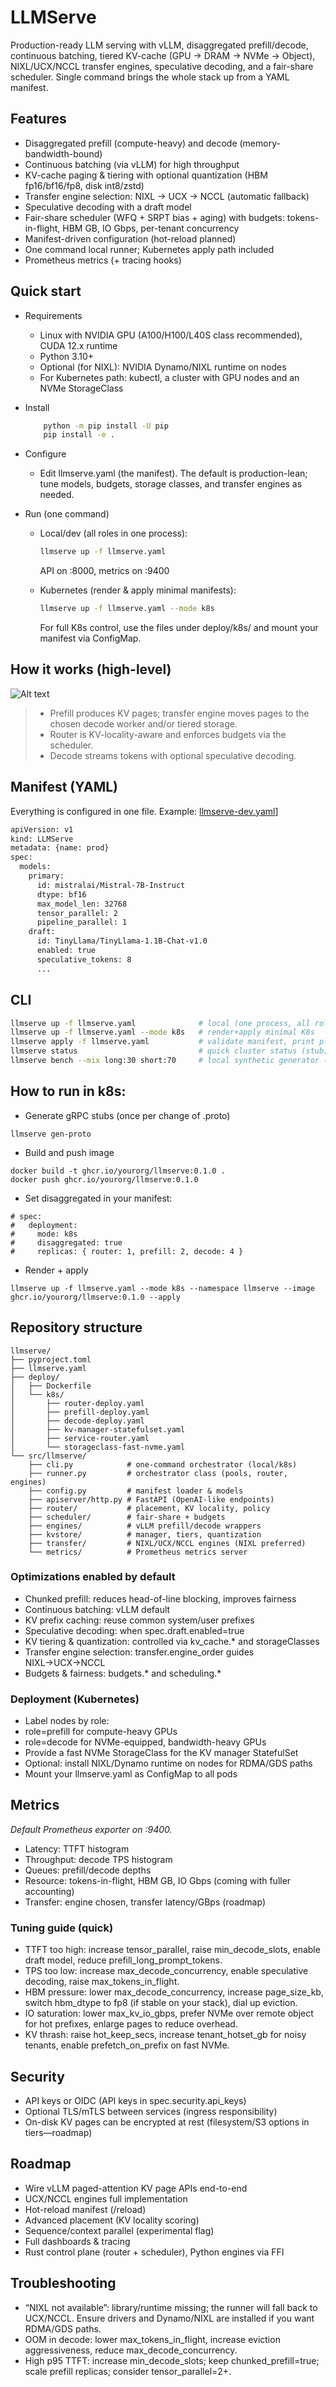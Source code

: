 # LLMServe

Production-ready LLM serving with vLLM, disaggregated prefill/decode, continuous batching, tiered KV-cache (GPU → DRAM → NVMe → Object), NIXL/UCX/NCCL transfer engines, speculative decoding, and a fair-share scheduler.
Single command brings the whole stack up from a YAML manifest.


## Features
-	Disaggregated prefill (compute-heavy) and decode (memory-bandwidth-bound)
-	Continuous batching (via vLLM) for high throughput
-	KV-cache paging & tiering with optional quantization (HBM fp16/bf16/fp8, disk int8/zstd)
-	Transfer engine selection: NIXL → UCX → NCCL (automatic fallback)
-	Speculative decoding with a draft model
-	Fair-share scheduler (WFQ + SRPT bias + aging) with budgets: tokens-in-flight, HBM GB, IO Gbps, per-tenant concurrency
-	Manifest-driven configuration (hot-reload planned)
-	One command local runner; Kubernetes apply path included
-	Prometheus metrics (+ tracing hooks)


## Quick start

- Requirements
	-	Linux with NVIDIA GPU (A100/H100/L40S class recommended), CUDA 12.x runtime
	-	Python 3.10+
	-	Optional (for NIXL): NVIDIA Dynamo/NIXL runtime on nodes
	-	For Kubernetes path: kubectl, a cluster with GPU nodes and an NVMe StorageClass

- Install

	```sh
 		python -m pip install -U pip
  		pip install -e .
	```
- Configure

	-	Edit llmserve.yaml (the manifest). The default is production-lean; tune models, budgets, storage classes, and transfer engines as needed.

- Run (one command)

	- 	Local/dev (all roles in one process):

		```sh
  		llmserve up -f llmserve.yaml
  		```
		API on :8000, metrics on :9400
		
	-	Kubernetes (render & apply minimal manifests):
		
		```sh
  		llmserve up -f llmserve.yaml --mode k8s
  		```
		
		For full K8s control, use the files under deploy/k8s/ and mount your manifest via ConfigMap.


## How it works (high-level)
![Alt text](assets/flow-v2.png "Architecture")

>	-	Prefill produces KV pages; transfer engine moves pages to the chosen decode worker and/or tiered storage.
>	-	Router is KV-locality-aware and enforces budgets via the scheduler.
>	-	Decode streams tokens with optional speculative decoding.


## Manifest (YAML)

Everything is configured in one file. Example: [llmserve-dev.yaml](examples/local/llmserve-dev.yaml)]
```sh
apiVersion: v1
kind: LLMServe
metadata: {name: prod}
spec:
  models:
    primary:
      id: mistralai/Mistral-7B-Instruct
      dtype: bf16
      max_model_len: 32768
      tensor_parallel: 2
      pipeline_parallel: 1
    draft:
      id: TinyLlama/TinyLlama-1.1B-Chat-v1.0
      enabled: true
      speculative_tokens: 8
      ...
```


## CLI

```sh
llmserve up -f llmserve.yaml              # local (one process, all roles)
llmserve up -f llmserve.yaml --mode k8s   # render+apply minimal K8s
llmserve apply -f llmserve.yaml           # validate manifest, print plan
llmserve status                           # quick cluster status (stub)
llmserve bench --mix long:30 short:70     # local synthetic generator (stub)
```
## How to run in k8s:
- Generate gRPC stubs (once per change of .proto)
```
llmserve gen-proto
```
- Build and push image
```
docker build -t ghcr.io/yourorg/llmserve:0.1.0 .
docker push ghcr.io/yourorg/llmserve:0.1.0
```
- Set disaggregated in your manifest:
```
# spec:
#   deployment:
#     mode: k8s
#     disaggregated: true
#     replicas: { router: 1, prefill: 2, decode: 4 }
```
- Render + apply
```
llmserve up -f llmserve.yaml --mode k8s --namespace llmserve --image ghcr.io/yourorg/llmserve:0.1.0 --apply
```

## Repository structure

```
llmserve/
├── pyproject.toml
├── llmserve.yaml
├── deploy/
│   ├── Dockerfile
│   └── k8s/
│       ├── router-deploy.yaml
│       ├── prefill-deploy.yaml
│       ├── decode-deploy.yaml
│       ├── kv-manager-statefulset.yaml
│       ├── service-router.yaml
│       └── storageclass-fast-nvme.yaml
└── src/llmserve/
    ├── cli.py            # one-command orchestrator (local/k8s)
    ├── runner.py         # orchestrator class (pools, router, engines)
    ├── config.py         # manifest loader & models
    ├── apiserver/http.py # FastAPI (OpenAI-like endpoints)
    ├── router/           # placement, KV locality, policy
    ├── scheduler/        # fair-share + budgets
    ├── engines/          # vLLM prefill/decode wrappers
    ├── kvstore/          # manager, tiers, quantization
    ├── transfer/         # NIXL/UCX/NCCL engines (NIXL preferred)
    └── metrics/          # Prometheus metrics server
```

### Optimizations enabled by default
-	Chunked prefill: reduces head-of-line blocking, improves fairness
-	Continuous batching: vLLM default
-	KV prefix caching: reuse common system/user prefixes
-	Speculative decoding: when spec.draft.enabled=true
-	KV tiering & quantization: controlled via kv_cache.* and storageClasses
-	Transfer engine selection: transfer.engine_order guides NIXL→UCX→NCCL
-	Budgets & fairness: budgets.* and scheduling.*

### Deployment (Kubernetes)
-	Label nodes by role:
-	role=prefill for compute-heavy GPUs
-	role=decode for NVMe-equipped, bandwidth-heavy GPUs
-	Provide a fast NVMe StorageClass for the KV manager StatefulSet
-	Optional: install NIXL/Dynamo runtime on nodes for RDMA/GDS paths
-	Mount your llmserve.yaml as ConfigMap to all pods

## Metrics

_Default Prometheus exporter on :9400._
-	Latency: TTFT histogram
-	Throughput: decode TPS histogram
-	Queues: prefill/decode depths
-	Resource: tokens-in-flight, HBM GB, IO Gbps (coming with fuller accounting)
-	Transfer: engine chosen, transfer latency/GBps (roadmap)


### Tuning guide (quick)
-	TTFT too high: increase tensor_parallel, raise min_decode_slots, enable draft model, reduce prefill_long_prompt_tokens.
-	TPS too low: increase max_decode_concurrency, enable speculative decoding, raise max_tokens_in_flight.
-	HBM pressure: lower max_decode_concurrency, increase page_size_kb, switch hbm_dtype to fp8 (if stable on your stack), dial up eviction.
-	IO saturation: lower max_kv_io_gbps, prefer NVMe over remote object for hot prefixes, enlarge pages to reduce overhead.
-	KV thrash: raise hot_keep_secs, increase tenant_hotset_gb for noisy tenants, enable prefetch_on_prefix on fast NVMe.


## Security
-	API keys or OIDC (API keys in spec.security.api_keys)
-	Optional TLS/mTLS between services (ingress responsibility)
-	On-disk KV pages can be encrypted at rest (filesystem/S3 options in tiers—roadmap)

## Roadmap
-	Wire vLLM paged-attention KV page APIs end-to-end
-	UCX/NCCL engines full implementation
-	Hot-reload manifest (/reload)
-	Advanced placement (KV locality scoring)
-	Sequence/context parallel (experimental flag)
-	Full dashboards & tracing
-	Rust control plane (router + scheduler), Python engines via FFI


## Troubleshooting
-	“NIXL not available”: library/runtime missing; the runner will fall back to UCX/NCCL. Ensure drivers and Dynamo/NIXL are installed if you want RDMA/GDS paths.
-	OOM in decode: lower max_tokens_in_flight, increase eviction aggressiveness, reduce max_decode_concurrency.
-	High p95 TTFT: increase min_decode_slots; keep chunked_prefill=true; scale prefill replicas; consider tensor_parallel=2+.
